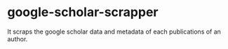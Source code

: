 # google-scholar-scrapper

It scraps the google scholar data and metadata of each publications of an author. 
